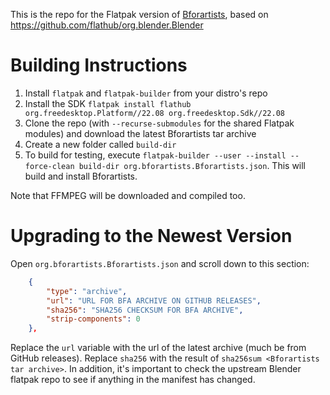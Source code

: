 This is the repo for the Flatpak version of [Bforartists](https://www.bforartists.de/), based on https://github.com/flathub/org.blender.Blender

# Building Instructions
1. Install `flatpak` and `flatpak-builder` from your distro's repo
2. Install the SDK `flatpak install flathub org.freedesktop.Platform//22.08 org.freedesktop.Sdk//22.08`
3. Clone the repo (with `--recurse-submodules` for the shared Flatpak modules) and download the latest Bforartists tar archive
4. Create a new folder called `build-dir`
5. To build for testing, execute `flatpak-builder --user --install --force-clean build-dir org.bforartists.Bforartists.json`. This will build and install Bforartists.

Note that FFMPEG will be downloaded and compiled too.

# Upgrading to the Newest Version
Open `org.bforartists.Bforartists.json` and scroll down to this section:
```json
    {
        "type": "archive",
        "url": "URL FOR BFA ARCHIVE ON GITHUB RELEASES",
        "sha256": "SHA256 CHECKSUM FOR BFA ARCHIVE",
        "strip-components": 0 
    },
``` 

Replace the `url` variable with the url of the latest archive (much be from GitHub releases). Replace `sha256` with the result of `sha256sum <Bforartists tar archive>`. In addition, it's important to check the upstream Blender flatpak repo to see if anything in the manifest has changed.
